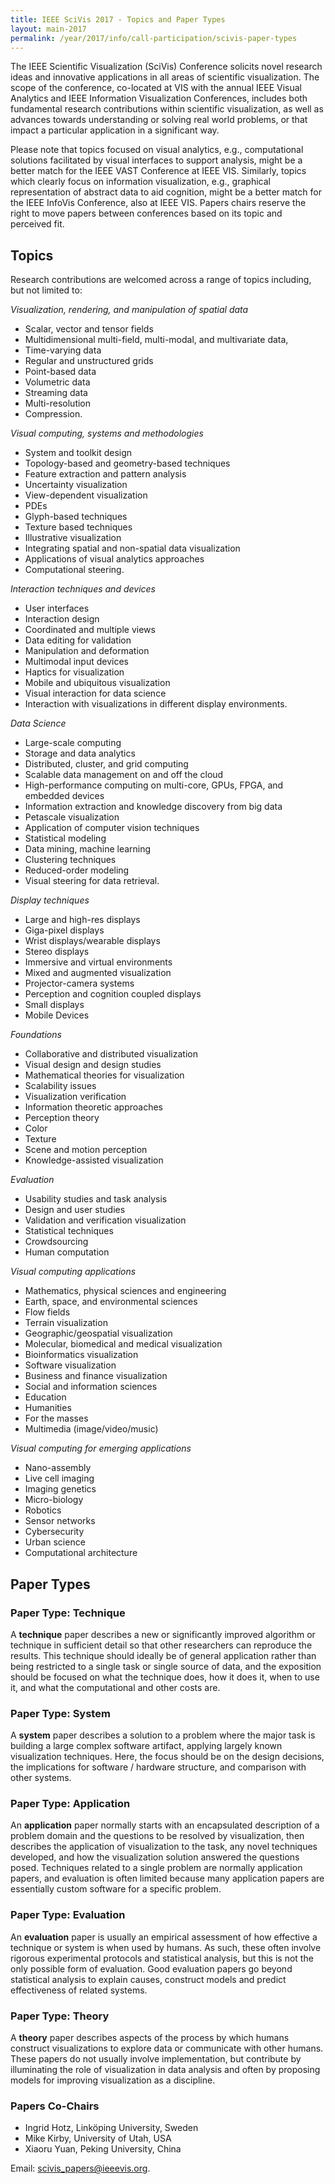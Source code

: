 ```yaml
---
title: IEEE SciVis 2017 - Topics and Paper Types
layout: main-2017
permalink: /year/2017/info/call-participation/scivis-paper-types
---
```


The IEEE Scientific Visualization (SciVis) Conference solicits novel
research ideas and innovative applications in all areas of scientific
visualization. The scope of the conference, co-located at VIS with the
annual IEEE Visual Analytics and IEEE Information Visualization
Conferences, includes both fundamental research contributions within
scientific visualization, as well as advances towards understanding or
solving real world problems, or that impact a particular application
in a significant way.

Please note that topics focused on visual analytics, e.g.,
computational solutions facilitated by visual interfaces to support
analysis, might be a better match for the IEEE VAST Conference at IEEE
VIS. Similarly, topics which clearly focus on information
visualization, e.g., graphical representation of abstract data to aid
cognition, might be a better match for the IEEE InfoVis Conference,
also at IEEE VIS. Papers chairs reserve the right to move papers
between conferences based on its topic and perceived fit.

## Topics

Research contributions are welcomed across a range of topics including, but not limited to:

*Visualization, rendering, and manipulation of spatial data*

* Scalar, vector and tensor fields 
* Multidimensional multi-field, multi-modal, and multivariate data, 
* Time-varying data
* Regular and unstructured grids
* Point-based data 
* Volumetric data
* Streaming data
* Multi-resolution
* Compression.

*Visual computing, systems and methodologies*

* System and toolkit design
* Topology-based and geometry-based techniques
* Feature extraction and pattern analysis
* Uncertainty visualization
* View-dependent visualization
* PDEs
* Glyph-based techniques
* Texture based techniques
* Illustrative visualization
* Integrating spatial and non-spatial data visualization 
* Applications of visual analytics approaches
* Computational steering.

*Interaction techniques and devices*

* User interfaces
* Interaction design
* Coordinated and multiple views
* Data editing for validation
* Manipulation and deformation
* Multimodal input devices
* Haptics for visualization
* Mobile and ubiquitous visualization
* Visual interaction for data science
* Interaction with visualizations in different display environments.

*Data Science*

* Large-scale computing
* Storage and data analytics
* Distributed, cluster, and grid computing
* Scalable data management on and off the cloud
* High-performance computing on multi-core, GPUs, FPGA, and embedded devices
* Information extraction and knowledge discovery from big data
* Petascale visualization 
* Application of computer vision techniques
* Statistical modeling
* Data mining, machine learning 
* Clustering techniques
* Reduced-order modeling
* Visual steering for data retrieval.

*Display techniques*

* Large and high-res displays
* Giga-pixel displays
* Wrist displays/wearable displays
* Stereo displays
* Immersive and virtual environments
* Mixed and augmented visualization
* Projector-camera systems
* Perception and cognition coupled displays
* Small displays
* Mobile Devices

*Foundations*

* Collaborative and distributed visualization
* Visual design and design studies
* Mathematical theories for visualization
* Scalability issues
* Visualization verification
* Information theoretic approaches
* Perception theory
* Color
* Texture
* Scene and motion perception
* Knowledge-assisted visualization

*Evaluation*

* Usability studies and task analysis
* Design and user studies
* Validation and verification visualization
* Statistical techniques
* Crowdsourcing
* Human computation

*Visual computing applications*

* Mathematics, physical sciences and engineering
* Earth, space, and environmental sciences
* Flow fields
* Terrain visualization
* Geographic/geospatial visualization
* Molecular, biomedical and medical visualization
* Bioinformatics visualization
* Software visualization
* Business and finance visualization
* Social and information sciences
* Education
* Humanities
* For the masses
* Multimedia (image/video/music)

*Visual computing for emerging applications*
* Nano-assembly
* Live cell imaging
* Imaging genetics
* Micro-biology
* Robotics
* Sensor networks
* Cybersecurity
* Urban science
* Computational architecture

## Paper Types

### Paper Type: Technique

A **technique** paper describes a new or significantly improved
algorithm or technique in sufficient detail so that other researchers
can reproduce the results. This technique should ideally be of general
application rather than being restricted to a single task or single
source of data, and the exposition should be focused on what the
technique does, how it does it, when to use it, and what the
computational and other costs are.

### Paper Type: System

A **system** paper describes a solution to a problem where the major
task is building a large complex software artifact, applying largely
known visualization techniques. Here, the focus should be on the
design decisions, the implications for software / hardware structure,
and comparison with other systems.

### Paper Type: Application

An **application** paper normally starts with an encapsulated
description of a problem domain and the questions to be resolved by
visualization, then describes the application of visualization to the
task, any novel techniques developed, and how the visualization
solution answered the questions posed. Techniques related to a single
problem are normally application papers, and evaluation is often
limited because many application papers are essentially custom
software for a specific problem.

### Paper Type: Evaluation 

An **evaluation** paper is usually an empirical assessment of how
effective a technique or system is when used by humans. As such, these
often involve rigorous experimental protocols and statistical
analysis, but this is not the only possible form of evaluation. Good
evaluation papers go beyond statistical analysis to explain causes,
construct models and predict effectiveness of related systems.

### Paper Type: Theory 

A **theory** paper describes aspects of the process by which humans construct visualizations to explore data or communicate with other humans. These papers do not usually involve implementation, but contribute by illuminating the role of visualization in data analysis and often by proposing models for improving visualization as a discipline.


### Papers Co-Chairs

* Ingrid Hotz, Linköping University, Sweden
* Mike Kirby, University of Utah, USA
* Xiaoru Yuan, Peking University, China

Email: [scivis_papers@ieeevis.org](mailto:scivis_papers@ieeevis.org).
